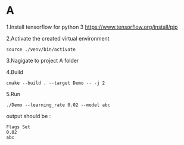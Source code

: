 # A

1.Install tensorflow for python 3 https://www.tensorflow.org/install/pip

2.Activate the created virtual environment 

	source ./venv/bin/activate

3.Nagigate to project A folder

4.Build 
	
	cmake --build . --target Demo -- -j 2
	
5.Run 

	./Demo --learning_rate 0.02 --model abc

output should be :

	Flags Set
	0.02
	abc

